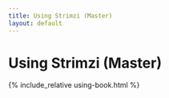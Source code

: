 ```yaml
---
title: Using Strimzi (Master)
layout: default
---
```


<h1>Using Strimzi (Master)</h1>

{% include_relative using-book.html %}
